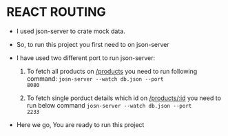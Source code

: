# REACT ROUTING

- I used json-server to crate mock data.
- So, to run this project you first need to on json-server
- I have used two different port to run json-server:

  1. To fetch all products on <a href="./src/components/Products.jsx">/products</a> you need to run following command:
     <code>josn-server --watch db.json --port 8080</code>

  2. To fetch single porduct details which id on <a href="./src/components/Product.jsx">/products/:id</a> you need to run below command
     <code>josn-server --watch db.json --port 2233</code>

- Here we go, You are ready to run this project
